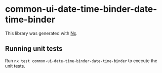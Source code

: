 # common-ui-date-time-binder-date-time-binder

This library was generated with [Nx](https://nx.dev).

## Running unit tests

Run `nx test common-ui-date-time-binder-date-time-binder` to execute the unit tests.
